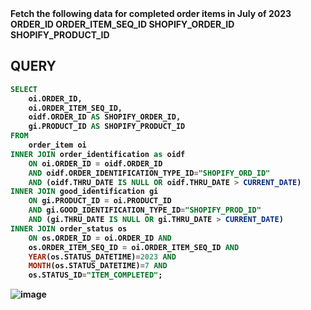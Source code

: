 <b>
Fetch the following data for completed order items in July of 2023
ORDER_ID
ORDER_ITEM_SEQ_ID
SHOPIFY_ORDER_ID
SHOPIFY_PRODUCT_ID
<b/>

## QUERY
```sql
SELECT 
	oi.ORDER_ID, 
    oi.ORDER_ITEM_SEQ_ID, 
    oidf.ORDER_ID AS SHOPIFY_ORDER_ID, 
    gi.PRODUCT_ID AS SHOPIFY_PRODUCT_ID
FROM 
	order_item oi
INNER JOIN order_identification as oidf
	ON oi.ORDER_ID = oidf.ORDER_ID 
    AND oidf.ORDER_IDENTIFICATION_TYPE_ID="SHOPIFY_ORD_ID" 
    AND (oidf.THRU_DATE IS NULL OR oidf.THRU_DATE > CURRENT_DATE)
INNER JOIN good_identification gi
	ON gi.PRODUCT_ID = oi.PRODUCT_ID 
    AND gi.GOOD_IDENTIFICATION_TYPE_ID="SHOPIFY_PROD_ID" 
    AND (gi.THRU_DATE IS NULL OR gi.THRU_DATE > CURRENT_DATE)
INNER JOIN order_status os
	ON os.ORDER_ID = oi.ORDER_ID AND 
    os.ORDER_ITEM_SEQ_ID = oi.ORDER_ITEM_SEQ_ID AND 
	YEAR(os.STATUS_DATETIME)=2023 AND 
    MONTH(os.STATUS_DATETIME)=7 AND 
    os.STATUS_ID="ITEM_COMPLETED";
```

![image](https://github.com/coder-1304/Training-Assignment/assets/121802518/e0298f0f-957f-42d1-8a93-59588cd87ee1)
